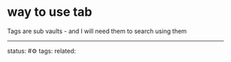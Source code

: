 # way to use tab
Tags are sub vaults - and I will need them to search using them

---
status: #⚙️ 
tags: 
related: 
